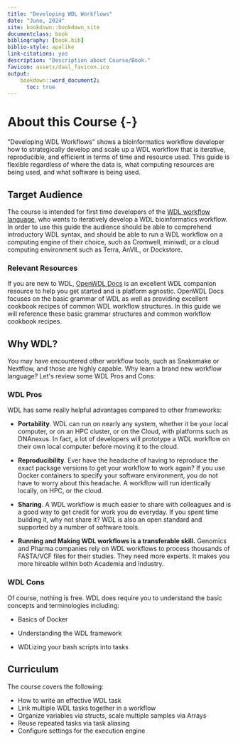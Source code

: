 ```yaml
---
title: "Developing WDL Workflows"
date: "June, 2024"
site: bookdown::bookdown_site
documentclass: book
bibliography: [book.bib]
biblio-style: apalike
link-citations: yes
description: "Description about Course/Book."
favicon: assets/dasl_favicon.ico
output:
    bookdown::word_document2:
      toc: true
---
```


# About this Course {-}

"Developing WDL Workflows" shows a bioinformatics workflow developer how to strategically develop and scale up a WDL workflow that is iterative, reproducible, and efficient in terms of time and resource used. This guide is flexible regardless of where the data is, what computing resources are being used, and what software is being used. 

## Target Audience

The course is intended for first time developers of the [WDL workflow language](https://github.com/openwdl/wdl), who wants to iteratively develop a WDL bioinformatics workflow. In order to use this guide the audience should be able to comprehend introductory WDL syntax, and should be able to run a WDL workflow on a computing engine of their choice, such as Cromwell, miniwdl, or a cloud computing environment such as Terra, AnVIL, or Dockstore. 

### Relevant Resources

If you are new to WDL, [OpenWDL Docs](https://docs.openwdl.org/en/stable/) is an excellent WDL companion resource to help you get started and is platform agnostic. OpenWDL Docs focuses on the basic grammar of WDL as well as providing excellent cookbook recipes of common WDL workflow structures. In this guide we will reference these basic grammar structures and common workflow cookbook recipes.

## Why WDL?

You may have encountered other workflow tools, such as Snakemake or Nextflow, and those are highly capable. Why learn a brand new workflow language? Let's review some WDL Pros and Cons:

### WDL Pros

WDL has some really helpful advantages compared to other frameworks:

- **Portability**. WDL can run on nearly any system, whether it be your local computer, or on an HPC cluster, or on the Cloud, with platforms such as DNAnexus. In fact, a lot of developers will prototype a WDL workflow on their own local computer before moving it to the cloud.

- **Reproducibility**. Ever have the headache of having to reproduce the exact package versions to get your workflow to work again? If you use Docker containers to specify your software environment, you do not have to worry about this headache. A workflow will run identically locally, on HPC, or the cloud.

- **Sharing**. A WDL workflow is much easier to share with colleagues and is a good way to get credit for work you do everyday. If you spent time building it, why not share it? WDL is also an open standard and supported by a number of software tools.

- **Running and Making WDL workflows is a transferable skill.** Genomics and Pharma companies rely on WDL workflows to process thousands of FASTA/VCF files for their studies. They need more experts. It makes you more hireable within both Academia and Industry. 

### WDL Cons

Of course, nothing is free. WDL does require you to understand the basic concepts and terminologies including:

 - Basics of Docker

 - Understanding the WDL framework

 - WDLizing your bash scripts into tasks


## Curriculum


The course covers the following: 

- How to write an effective WDL task
- Link multiple WDL tasks together in a workflow 
- Organize variables via structs, scale multiple samples via Arrays
- Reuse repeated tasks via task aliasing
- Configure settings for the execution engine



